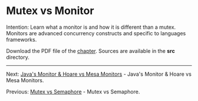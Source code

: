 # Mutex vs Monitor

Intention: Learn what a monitor is and how it is different than a mutex. Monitors are advanced concurrency constructs and 
specific to languages frameworks.

Download the PDF file of the [chapter](chapter_11.pdf). Sources are available in the <b>src</b> directory. 


<hr>

Next: [Java's Monitor & Hoare vs Mesa Monitors](chapter_12.md "Java's Monitor & Hoare vs Mesa Monitors") - 
Java's Monitor & Hoare vs Mesa Monitors.

Previous: [Mutex vs Semaphore](chapter_10.md "Mutex vs Semaphore") - Mutex vs Semaphore.